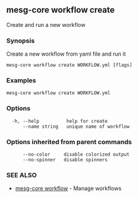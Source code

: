 ## mesg-core workflow create

Create and run a new workflow

### Synopsis

Create a new workflow from yaml file and run it

```
mesg-core workflow create WORKFLOW.yml [flags]
```

### Examples

```
mesg-core workflow create WORKFLOW.yml
```

### Options

```
  -h, --help          help for create
      --name string   unique name of workflow
```

### Options inherited from parent commands

```
      --no-color     disable colorized output
      --no-spinner   disable spinners
```

### SEE ALSO

* [mesg-core workflow](mesg-core_workflow.md)	 - Manage workflows

